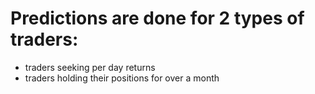 # Predictions are done for 2 types of traders:
- traders seeking per day returns 
- traders holding their positions for over a month
